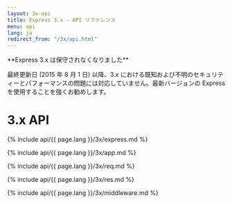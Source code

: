 ```yaml
---
layout: 3x-api
title: Express 3.x - API リファレンス
menu: api
lang: ja
redirect_from: "/3x/api.html"
---
```

<div id="api-doc" markdown="1">

  <div class="doc-box doc-warn" markdown="1">
  **Express 3.x は保守されなくなりました**

  最終更新日 (2015 年 8 月 1 日) 以降、3.x における既知および不明のセキュリティーとパフォーマンスの問題には対応していません。最新バージョンの Express を使用することを強くお勧めします。
  </div>

  <h1>3.x API</h1>

  <a id='express' class='h2'></a>
  {% include api/{{ page.lang }}/3x/express.md %}

  <a id='application' class='h2'></a>
  {% include api/{{ page.lang }}/3x/app.md %}

  <a id='request' class='h2'></a>
  {% include api/{{ page.lang }}/3x/req.md %}

  <a id='response' class='h2'></a>
  {% include api/{{ page.lang }}/3x/res.md %}

  <a id='middleware' class='h2'></a>
  {% include api/{{ page.lang }}/3x/middleware.md %}

</div>
